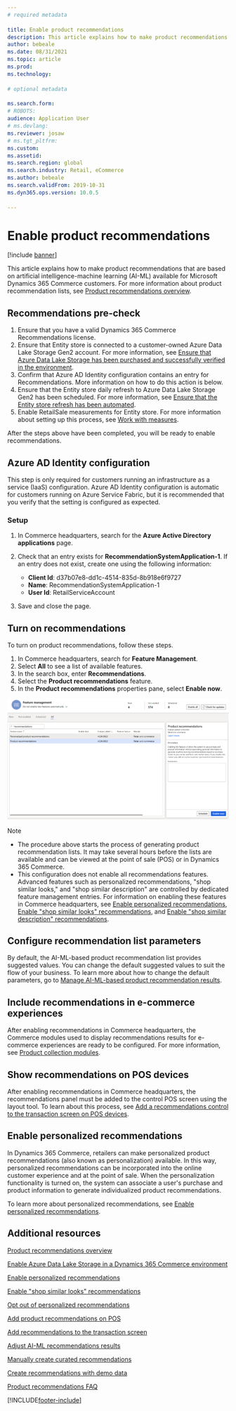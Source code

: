 ```yaml
---
# required metadata

title: Enable product recommendations
description: This article explains how to make product recommendations that are based on artificial intelligence-machine learning (AI-ML) available for Microsoft Dynamics 365 Commerce customers. 
author: bebeale
ms.date: 08/31/2021
ms.topic: article
ms.prod: 
ms.technology: 

# optional metadata

ms.search.form: 
# ROBOTS: 
audience: Application User
# ms.devlang: 
ms.reviewer: josaw
# ms.tgt_pltfrm: 
ms.custom: 
ms.assetid: 
ms.search.region: global
ms.search.industry: Retail, eCommerce
ms.author: bebeale
ms.search.validFrom: 2019-10-31
ms.dyn365.ops.version: 10.0.5

---
```


# Enable product recommendations

[!include [banner](includes/banner.md)]

This article explains how to make product recommendations that are based on artificial intelligence-machine learning (AI-ML) available for Microsoft Dynamics 365 Commerce customers. For more information about product recommendation lists, see [Product recommendations overview](product-recommendations.md).

## Recommendations pre-check

1. Ensure that you have a valid Dynamics 365 Commerce Recommendations license.
1. Ensure that Entity store is connected to a customer-owned Azure Data Lake Storage Gen2 account. For more information, see [Ensure that Azure Data Lake Storage has been purchased and successfully verified in the environment](enable-ADLS-environment.md).
1. Confirm that Azure AD Identity configuration contains an entry for Recommendations. More information on how to do this action is below.
1. Ensure that the Entity store daily refresh to Azure Data Lake Storage Gen2 has been scheduled. For more information, see [Ensure that the Entity store refresh has been automated](../fin-ops-core/dev-itpro/data-entities/entity-store-data-lake.md).
1. Enable RetailSale measurements for Entity store. For more information about setting up this process, see [Work with measures](/dynamics365/ai/customer-insights/pm-measures).

After the steps above have been completed, you will be ready to enable recommendations.

## Azure AD Identity configuration

This step is only required for customers running an infrastructure as a service (IaaS) configuration. Azure AD Identity configuration is automatic for customers running on Azure Service Fabric, but it is recommended that you verify that the setting is configured as expected.

### Setup

1. In Commerce headquarters, search for the **Azure Active Directory applications** page.
1. Check that an entry exists for **RecommendationSystemApplication-1**. If an entry does not exist, create one using the following information:

    - **Client Id**: d37b07e8-dd1c-4514-835d-8b918e6f9727
    - **Name**: RecommendationSystemApplication-1
    - **User Id**: RetailServiceAccount

1. Save and close the page. 

## Turn on recommendations

To turn on product recommendations, follow these steps.

1. In Commerce headquarters, search for **Feature Management**.
1. Select **All** to see a list of available features. 
1. In the search box, enter **Recommendations**.
1. Select the **Product recommendations** feature.
1. In the **Product recommendations** properties pane, select **Enable now**.

![Turning on recommendations.](./media/FeatureManagement_Recommendations.PNG)

> [!NOTE]
> - The procedure above starts the process of generating product recommendation lists. It may take several hours before the lists are available and can be viewed at the point of sale (POS) or in Dynamics 365 Commerce.
> - This configuration does not enable all recommendations features. Advanced features such as personalized recommendations, "shop similar looks," and "shop similar description" are controlled by dedicated feature management entries. For information on enabling these features in Commerce headquarters, see [Enable personalized recommendations](personalized-recommendations.md), [Enable "shop similar looks" recommendations](shop-similar-looks.md), and [Enable "shop similar description" recommendations](shop-similar-description.md).

## Configure recommendation list parameters

By default, the AI-ML-based product recommendation list provides suggested values. You can change the default suggested values to suit the flow of your business. To learn more about how to change the default parameters, go to [Manage AI-ML-based product recommendation results](modify-product-recommendation-results.md).

## Include recommendations in e-commerce experiences

After enabling recommendations in Commerce headquarters, the Commerce modules used to display recommendations results for e-commerce experiences are ready to be configured. For more information, see [Product collection modules](product-collection-module-overview.md).

## Show recommendations on POS devices

After enabling recommendations in Commerce headquarters, the recommendations panel must be added to the control POS screen using the layout tool. To learn about this process, see [Add a recommendations control to the transaction screen on POS devices](add-recommendations-control-pos-screen.md). 

## Enable personalized recommendations

In Dynamics 365 Commerce, retailers can make personalized product recommendations (also known as personalization) available. In this way, personalized recommendations can be incorporated into the online customer experience and at the point of sale. When the personalization functionality is turned on, the system can associate a user's purchase and product information to generate individualized product recommendations.

To learn more about personalized recommendations, see [Enable personalized recommendations](personalized-recommendations.md).

## Additional resources

[Product recommendations overview](product-recommendations.md)

[Enable Azure Data Lake Storage in a Dynamics 365 Commerce environment](enable-adls-environment.md)

[Enable personalized recommendations](personalized-recommendations.md)

[Enable "shop similar looks" recommendations](shop-similar-looks.md)

[Opt out of personalized recommendations](personalization-gdpr.md)

[Add product recommendations on POS](product.md)

[Add recommendations to the transaction screen](add-recommendations-control-pos-screen.md)

[Adjust AI-ML recommendations results](modify-product-recommendation-results.md)

[Manually create curated recommendations](create-editorial-recommendation-lists.md)

[Create recommendations with demo data](product-recommendations-demo-data.md)

[Product recommendations FAQ](faq-recommendations.md)



[!INCLUDE[footer-include](../includes/footer-banner.md)]
